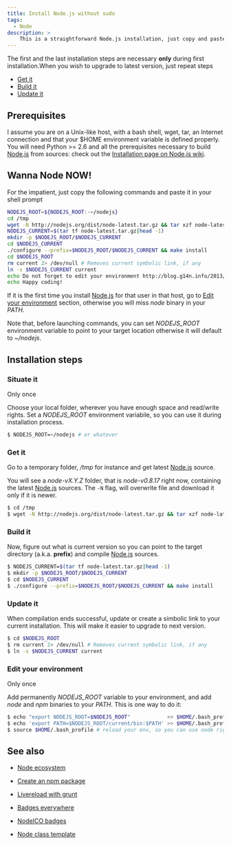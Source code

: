 ```yaml
---
title: Install Node.js without sudo
tags:
  - Node
description: >
    This is a straightforward Node.js installation, just copy and paste the commands in your shell prompt. Root permissions are not required
---
```


<div class="alert alert-warning">The first and the last installation steps are necessary <strong>only</strong> during first installation.When you wish to upgrade to latest version, just repeat steps


<ul>
<li><a href="#get-it">Get it</a></li>
<li><a href="#build-it">Build it</a></li>
<li><a href="#update-it">Update it</a></li>
</ul>
</div>


## Prerequisites

I assume you are on a Unix-like host, with a bash shell, wget, tar, an Internet connection and that your $HOME environment variable is defined properly. You will need Python >= 2.6 and all the prerequisites necessary to build [Node.js][1] from sources: check out the [Installation page on Node.js wiki](https://github.com/joyent/node/wiki/Installation).

## Wanna Node NOW!

For the impatient, just copy the following commands and paste it in your shell prompt

```bash
NODEJS_ROOT=${NODEJS_ROOT:-~/nodejs}
cd /tmp
wget -N http://nodejs.org/dist/node-latest.tar.gz && tar xzf node-latest.tar.gz
NODEJS_CURRENT=$(tar tf node-latest.tar.gz|head -1)
mkdir -p $NODEJS_ROOT/$NODEJS_CURRENT
cd $NODEJS_CURRENT
./configure --prefix=$NODEJS_ROOT/$NODEJS_CURRENT && make install
cd $NODEJS_ROOT
rm current 2> /dev/null # Removes current symbolic link, if any
ln -s $NODEJS_CURRENT current
echo Do not forget to edit your environment http://blog.g14n.info/2013/01/install-nodejs-without-sudo.html#edit-your-environment
echo Happy coding!
```

<div class="alert alert-danger"><p>If it is the first time you install <a href="http://nodejs.org/">Node.js</a> for that user in that host, go to <a href="#edit-your-environment">Edit your environment</a> section, otherwise you will miss <em>node</em> binary in your <em>PATH</em>.</p></div>

Note that, before launching commands, you can set *NODEJS_ROOT* environment variable to point to your target location otherwise it will default to *~/nodejs*.

## Installation steps

### Situate it

<span class="badge">Only once</span>

Choose your local folder, wherever you have enough space and read/write rights. Set a *NODEJS_ROOT* environment variabile, so you can use it during installation process.

```bash
$ NODEJS_ROOT=~/nodejs # or whatever
```

### Get it

Go to a temporary folder, */tmp* for instance and get latest [Node.js][1] source.

You will see a *node-vX.Y.Z* folder, that is *node-v0.8.17* right now, containing the latest [Node.js][1] sources. The `-N` flag, will overwrite file and download it only if it is newer.

```bash
$ cd /tmp
$ wget -N http://nodejs.org/dist/node-latest.tar.gz && tar xzf node-latest.tar.gz
```

### Build it

Now, figure out what is current version so you can point to the target directory (a.k.a. **prefix**) and compile [Node.js][1] sources.

```bash
$ NODEJS_CURRENT=$(tar tf node-latest.tar.gz|head -1)
$ mkdir -p $NODEJS_ROOT/$NODEJS_CURRENT
$ cd $NODEJS_CURRENT
$ ./configure --prefix=$NODEJS_ROOT/$NODEJS_CURRENT && make install
```

### Update it

When compilation ends successful, update or create a simbolic link to your current installation. This will make it easier to upgrade to next version.

```bash
$ cd $NODEJS_ROOT
$ rm current 2> /dev/null # Removes current symbolic link, if any
$ ln -s $NODEJS_CURRENT current
```

### Edit your environment

<span class="badge">Only once</span>

Add permanently *NODEJS_ROOT* variable to your environment, and add *node* and *npm* binaries to your *PATH*. This is one way to do it:

```bash
$ echo "export NODEJS_ROOT=$NODEJS_ROOT"            >> $HOME/.bash_profile
$ echo 'export PATH=$NODEJS_ROOT/current/bin:$PATH' >> $HOME/.bash_profile
$ source $HOME/.bash_profile # reload your env, so you can use node right now
```

## See also

* [Node ecosystem](http://blog.g14n.info/2014/01/node-ecosystem.html)
* [Create an npm package](http://blog.g14n.info/2014/01/create-npm-package.html)
* [Livereload with grunt](http://blog.g14n.info/2013/12/livereload-with-grunt.html)
* [Badges everywhere](http://blog.g14n.info/2014/01/badges-everywhere.html)
* [NodeICO badges](http://blog.g14n.info/2013/12/nodeico-badges.html)
* [Node class template](http://blog.g14n.info/2014/01/node-class-template.html)


  [1]: http://nodejs.org/


